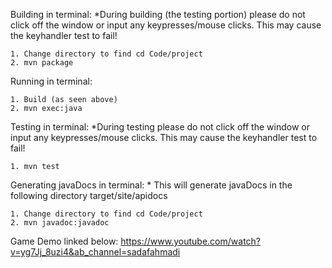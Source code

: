 Building in terminal:
\*During building (the testing portion) please do not click off the
window or input any keypresses/mouse clicks. This may cause the keyhandler
test to fail!

    1. Change directory to find cd Code/project
    2. mvn package

Running in terminal:

    1. Build (as seen above)
    2. mvn exec:java

Testing in terminal:
\*During testing please do not click off the window or input any
keypresses/mouse clicks. This may cause the keyhandler test to fail!

    1. mvn test


Generating javaDocs in terminal:
\* This will generate javaDocs in the following directory target/site/apidocs

    1. Change directory to find cd Code/project
    2. mvn javadoc:javadoc

Game Demo linked below:
https://www.youtube.com/watch?v=yg7Jj_8uzi4&ab_channel=sadafahmadi
